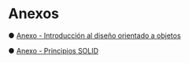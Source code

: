 # Anexos

● [Anexo - Introducción al diseño orientado a objetos](introduccion.md)

● [Anexo - Principios SOLID ](introduccion.md)
